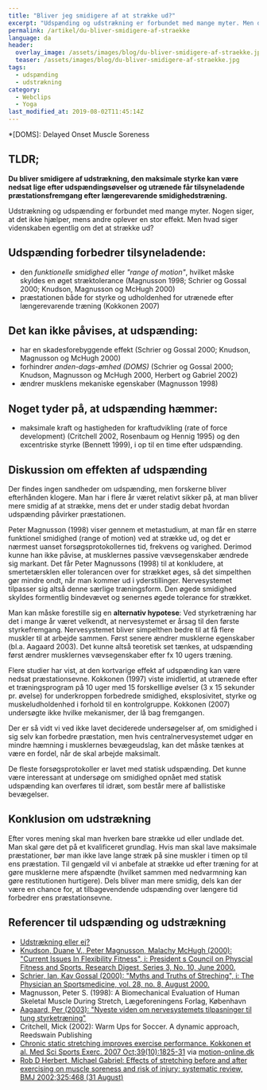 ```yaml
---
title: "Bliver jeg smidigere af at strække ud?"
excerpt: "Udspænding og udstrækning er forbundet med mange myter. Men du bliver smidigere af at strække ud!"
permalink: /artikel/du-bliver-smidigere-af-straekke
language: da
header:
  overlay_image: /assets/images/blog/du-bliver-smidigere-af-straekke.jpg
  teaser: /assets/images/blog/du-bliver-smidigere-af-straekke.jpg
tags:
  - udspænding
  - udstrækning
category:
  - Webclips
  - Yoga
last_modified_at: 2019-08-02T11:45:14Z
---
```


*[DOMS]: Delayed Onset Muscle Soreness

## TLDR;

**Du bliver smidigere af udstrækning, den maksimale styrke kan være nedsat lige efter udspændingsøvelser og utrænede får tilsyneladende præstationsfremgang efter længerevarende smidighedstræning.**

Udstrækning og udspænding er forbundet med mange myter. Nogen siger, at det ikke hjælper, mens andre oplever en stor effekt. Men hvad siger videnskaben egentlig om det at strække ud?

## Udspænding forbedrer tilsyneladende:

- den _funktionelle smidighed_ eller _"range of motion"_, hvilket måske skyldes en øget stræktolerance (Magnusson 1998; Schrier og Gossal 2000; Knudson, Magnusson og McHugh 2000)
- præstationen både for styrke og udholdenhed for utrænede efter længerevarende træning (Kokkonen 2007)

## Det kan ikke påvises, at udspænding:

- har en skadesforebyggende effekt (Schrier og Gossal 2000; Knudson, Magnusson og McHugh 2000)
- forhindrer _anden-dags-ømhed (DOMS)_ (Schrier og Gossal 2000; Knudson, Magnusson og McHugh 2000, Herbert og Gabriel 2002)
- ændrer musklens mekaniske egenskaber (Magnusson 1998)

## Noget tyder på, at udspænding hæmmer:

- maksimale kraft og hastigheden for kraftudvikling (rate of force development) (Critchell 2002, Rosenbaum og Hennig 1995) og den excentriske styrke (Bennett 1999), i op til en time efter udspænding.

## Diskussion om effekten af udspænding

Der findes ingen sandheder om udspænding, men forskerne bliver efterhånden klogere. Man har i flere år været relativt sikker på, at man bliver mere smidig af at strække, mens det er under stadig debat hvordan udspænding påvirker præstationen.

Peter Magnusson (1998) viser gennem et metastudium, at man får en større funktionel smidighed (range of motion) ved at strække ud, og det er nærmest uanset forsøgsprotokollernes tid, frekvens og varighed. Derimod kunne han ikke påvise, at musklernes passive vævsegenskaber ændrede sig markant. Det får Peter Magnussons (1998) til at konkludere, at smertetærsklen eller tolerancen over for strækket øges, så det simpelthen gør mindre ondt, når man kommer ud i yderstillinger. Nervesystemet tilpasser sig altså denne særlige træningsform. Den øgede smidighed skyldes formentlig bindevævet og senernes øgede tolerance for strækket.

Man kan måske forestille sig en **alternativ hypotese**: Ved styrketræning har det i mange år været velkendt, at nervesystemet er årsag til den første styrkefremgang. Nervesystemet bliver simpelthen bedre til at få flere muskler til at arbejde sammen. Først senere ændrer musklerne egenskaber (bl.a. Aagaard 2003). Det kunne altså teoretisk set tænkes, at udspænding først ændrer musklernes vævsegenskaber efter fx 10 ugers træning.

Flere studier har vist, at den kortvarige effekt af udspænding kan være nedsat præstationsevne. Kokkonen (1997) viste imidlertid, at utrænede efter et træningsprogram på 10 uger med 15 forskelllige øvelser (3 x 15 sekunder pr. øvelse) for underkroppen forbedrede smidighed, eksplosivitet, styrke og muskeludholdenhed i forhold til en kontrolgruppe. Kokkonen (2007) undersøgte ikke hvilke mekanismer, der lå bag fremgangen.

Der er så vidt vi ved ikke lavet deciderede undersøgelser af, om smidighed i sig selv kan forbedre præstation, men hvis centralnervesystemet udgør en mindre hæmning i musklernes bevægeudslag, kan det måske tænkes at være en fordel, når de skal arbejde maksimalt.

De fleste forsøgsprotokoller er lavet med statisk udspænding. Det kunne være interessant at undersøge om smidighed opnået med statisk udspænding kan overføres til idræt, som består mere af ballistiske bevægelser.

## Konklusion om udstrækning

Efter vores mening skal man hverken bare strække ud eller undlade det. Man skal gøre det på et kvalificeret grundlag. Hvis man skal lave maksimale præstationer, bør man ikke lave lange stræk på sine muskler i timen op til ens præstation. Til gengæld vil vi anbefale at strække ud efter træning for at gøre musklerne mere afspændte (hvilket sammen med nedvarmning kan gøre restitutionen hurtigere). Dels bliver man mere smidig, dels kan der være en chance for, at tilbagevendende udspænding over længere tid forbedrer ens præstationsevne.

## Referencer til udspænding og udstrækning

- [Udstrækning eller ej?](http://www.helseform.dk/index.php?option=com_content&view=article&id=85:udstraekning-eller-ej&catid=57:traening)
- [Knudson, Duane V., Peter Magnusson, Malachy McHugh (2000): "Current Issues In Flexibility Fitness", i: President s Council on Physcial Fitness and Sports. Research Digest, Series 3, No. 10, June 2000.](http://www.presidentschallenge.org/misc/news_research/research_digests/59131a.pdf)
- [Schrier, Ian, Kav Gossal (2000): "Myths and Truths of Streching", i: The Physician an Sportsmedicine, vol. 28, no. 8, August 2000.](http://www.physsportsmed.com/issues/2000/08_00/shrier.htm)
- Magnusson, Peter S. (1998): A Biomechanical Evaluation of Human Skeletal Muscle During Stretch, Lægeforeningens Forlag, København
- [Aagaard, Per (2003): "Nyeste viden om nervesystemets tilpasninger til tung styrketræning"](https://www.motion-online.dk/nyeste-viden-nervesystemets-tilpasninger-tung-styrketraening/)
- Critchell, Mick (2002): Warm Ups for Soccer. A dynamic approach, Reedswain Publishing
- [Chronic static stretching improves exercise performance. Kokkonen et al. Med Sci Sports Exerc. 2007 Oct;39(10):1825-31](http://www.ncbi.nlm.nih.gov/sites/entrez?Db=pubmed&Cmd=ShowDetailView&TermToSearch=17909411&ordinalpos=1&itool=EntrezSystem2.PEntrez.Pubmed.Pubmed_ResultsPanel.Pubmed_RVDocSum) via [motion-online.dk](https://www.motion-online.dk/udstraekning-oeger-praestationsevnen/)
- [Rob D Herbert, Michael Gabriel: Effects of stretching before and after exercising on muscle soreness and risk of injury: systematic review, BMJ 2002;325:468 (31 August)](http://www.bmj.com/cgi/content/abstract/325/7362/468)
